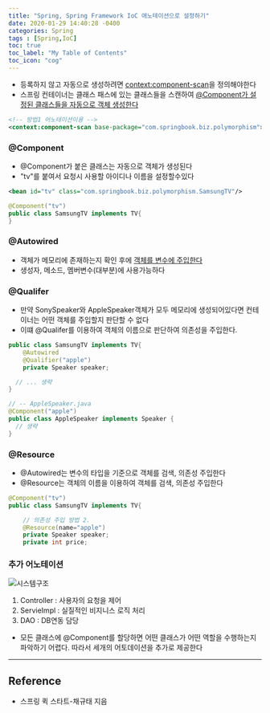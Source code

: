 ```yaml
---
title: "Spring, Spring Framework IoC 애노테이션으로 설정하기"
date: 2020-01-29 14:40:28 -0400
categories: Spring
tags : [Spring,IoC]
toc: true
toc_label: "My Table of Contents"
toc_icon: "cog"
---
```


- <bean>등록하지 않고 자동으로 생성하려면 <context:component-scan>을 정의해야한다
- 스프링 컨테이너는 클래스 패스에 있는 클래스들을 스캔하여 <u>@Component가 설정된 클래스들을 자동으로 객체 생성한다</u>

```xml
<!-- 방법1 어노테이션이용 -->
<context:component-scan base-package="com.springbook.biz.polymorphism"></context:component-scan>
```

### @Component
- @Component가 붙은 클래스는 자동으로 객체가 생성된다
- "tv"를 붙여서 요청시 사용할 아이디나 이름을 설정할수있다
```xml
<bean id="tv" class="com.springbook.biz.polymorphism.SamsungTV"/>
```

```java
@Component("tv")
public class SamsungTV implements TV{
}
```

### @Autowired
- 객체가 메모리에 존재하는지 확인 후에 <u>객체를 변수에 주입한다</u>
- 생성자, 메소드, 멤버변수(대부분)에 사용가능하다

### @Qualifer
- 만약 SonySpeaker와 AppleSpeaker객체가 모두 메모리에 생성되어있다면 컨테이너는 어떤 객체를 주입할지 판단할 수 없다
- 이떄 @Qualifer를 이용하여 객체의 이름으로 판단하여 의존성을 주입한다.

```java
public class SamsungTV implements TV{
	@Autowired
	@Qualifier("apple")
	private Speaker speaker;

  // ... 생략
}

// -- AppleSpeaker.java
@Component("apple")
public class AppleSpeaker implements Speaker {
  // 생략
}
```

### @Resource
- @Autowired는 변수의 타입을 기준으로 객체를 검색, 의존성 주입한다
- @Resource는 객체의 이름을 이용하여 객체를 검색, 의존성 주입한다

```java
@Component("tv")
public class SamsungTV implements TV{

	// 의존성 주입 방법 2.
	@Resource(name="apple")
	private Speaker speaker;
	private int price;
```


### 추가 어노테이션
![시스템구조](https://user-images.githubusercontent.com/55946791/73338617-5c69a880-42ba-11ea-8871-a9e84526079c.JPG)

1. Controller : 사용자의 요청을 제어
2. ServieImpl : 실질적인 비지니스 로직 처리
3. DAO : DB연동 담당

- 모든 클래스에 @Component를 할당하면 어떤 클래스가 어떤 역할을 수행하는지 파악하기 어렵다. 따라서 세개의 어토데이션을 추가로 제공한다




---
## Reference
- 스프링 퀵 스타트-채규태 지음
